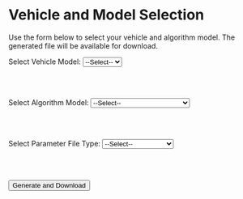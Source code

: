
# Vehicle and Model Selection

Use the form below to select your vehicle and algorithm model. The generated file will be available for download.

<form id="modelForm">
  <label for="vehicle">Select Vehicle Model:</label>
  <select id="vehicle" required>
    <option value="">--Select--</option>
    <option value="Tesla">Tesla</option>
    <option value="Audi">Audi</option>
    <option value="Benz">Benz</option>
  </select>

  <br/><br/>

  <label for="algorithm">Select Algorithm Model:</label>
  <select id="algorithm" required>
    <option value="">--Select--</option>
    <option value="IDM">Intelligent Driver Model (IDM)</option>
    <option value="Linear">Linear Model</option>
    <option value="ML">Machine Learning Model</option>
  </select>

  <br/><br/>

  <label for="filetype">Select Parameter File Type:</label>
  <select id="filetype" required>
    <option value="">--Select--</option>
    <option value="Original">Original Parameters</option>
    <option value="Vissim">Vissim Parameters</option>
    <option value="SUMO">SUMO Parameters</option>
  </select>

  <br/><br/>

  <button type="submit">Generate and Download</button>
</form>

<script>
document.getElementById('modelForm').addEventListener('submit', async (e) => {
  e.preventDefault();

  const vehicle = document.getElementById('vehicle').value;
  const algorithm = document.getElementById('algorithm').value;
  const filetype = document.getElementById('filetype').value;

  // Prepare data
  const data = {
    vehicle: vehicle,
    algorithm: algorithm,
    filetype: filetype,
    timestamp: new Date().toISOString()
  };

  // Generate JSON file
  const blob = new Blob([JSON.stringify(data, null, 2)], { type: 'application/json' });
  const url = window.URL.createObjectURL(blob);
  const link = document.createElement('a');
  link.href = url;
  link.download = `${vehicle}-${algorithm}-${filetype}-parameters.json`;
  document.body.appendChild(link);
  link.click();
  window.URL.revokeObjectURL(url);
});
</script>
